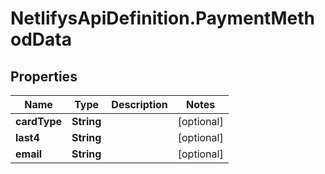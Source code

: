 # NetlifysApiDefinition.PaymentMethodData

## Properties
Name | Type | Description | Notes
------------ | ------------- | ------------- | -------------
**cardType** | **String** |  | [optional] 
**last4** | **String** |  | [optional] 
**email** | **String** |  | [optional] 


